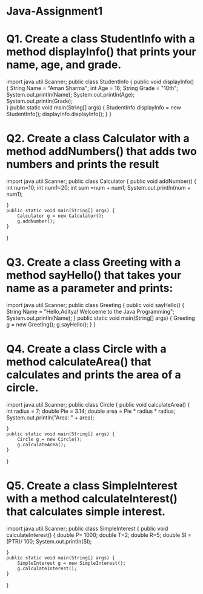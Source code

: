 # Java-Assignment1
# Q1. Create a class StudentInfo with a method displayInfo() that prints your name, age, and grade.
import java.util.Scanner;
public class StudentInfo {
    public void displayInfo() {
        String Name = "Aman Sharma";
        int Age = 16;
        String Grade = "10th";
        System.out.println(Name);
        System.out.println(Age);
        System.out.println(Grade);  
    }
    public static void main(String[] args) {
        StudentInfo displayInfo = new StudentInfo();
        displayInfo.displayInfo();
    }
}


# Q2. Create a class Calculator with a method addNumbers() that adds two numbers and prints the result
import java.util.Scanner;
public class Calculator {
    public void addNumber() {
        int num=10;
        int num1=20;
        int sum =num + num1;
         System.out.println(num + num1);
    
    }
    public static void main(String[] args) {
        Calculator g = new Calculator();
        g.addNumber();
    }
}

# Q3. Create a class Greeting with a method sayHello() that takes your name as a parameter and prints:
import java.util.Scanner;
public class Greeting {
    public void sayHello() {
        String Name = "Hello,Aditya! Welcoeme to the Java Programming";
        System.out.println(Name); 
    }
    public static void main(String[] args) {
        Greeting g = new Greeting();
        g.sayHello();
    }
}
# Q4. Create a class Circle with a method calculateArea() that calculates and prints the area of a circle.
import java.util.Scanner;
public class Circle {
    public void calculateArea() {
        int radius = 7;
        double Pie = 3.14;
        double area = Pie * radius * radius;
        System.out.println("Area: " + area);
    
    }
    public static void main(String[] args) {
        Circle g = new Circle();
        g.calculateArea();
    }
}
# Q5. Create a class SimpleInterest with a method calculateInterest() that calculates simple interest.
import java.util.Scanner;
public class SimpleInterest {
    public void calculateInterest() {
        double P= 1000;
        double T=2;
        double R=5;
        double SI = (P*T*R)/ 100;
         System.out.println(SI);
    
    }
    public static void main(String[] args) {
        SimpleInterest g = new SimpleInterest();
        g.calculateInterest();
    }
}




